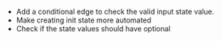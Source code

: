 - Add a conditional edge to check the valid input state value.
- Make creating init state more automated
- Check if the state values should have optional
